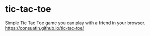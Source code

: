 # tic-tac-toe
Simple Tic Tac Toe game you can play with a friend in your browser.
https://consuatin.github.io/tic-tac-toe/

